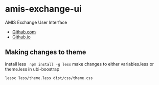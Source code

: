 # amis-exchange-ui

AMIS Exchange User Interface
- [Github.com](https://github.com/AmisDEX/amis-exchange-ui)
- [Github.io](https://amisdex.github.io/amis-exchange-ui/book-app/public)

## Making changes to theme

install less ` npm install -g less`
make changes to either variables.less or theme.less in ubi-boostrap


`lessc less/theme.less dist/css/theme.css`
